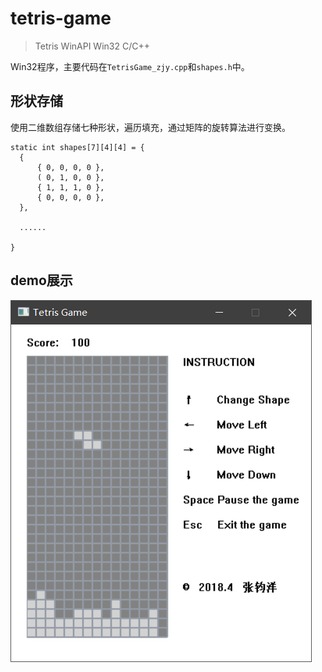 # tetris-game

> Tetris WinAPI Win32 C/C++

Win32程序，主要代码在`TetrisGame_zjy.cpp`和`shapes.h`中。

## 形状存储

使用二维数组存储七种形状，遍历填充，通过矩阵的旋转算法进行变换。

```
static int shapes[7][4][4] = {
  {
      { 0, 0, 0, 0 },
      ( 0, 1, 0, 0 },
      { 1, 1, 1, 0 },
      { 0, 0, 0, 0 },
  },
  
  ......

}

```

## demo展示

![demo](./demo.png)
